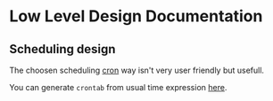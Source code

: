 # Low Level Design Documentation

## Scheduling design

The choosen scheduling [cron](https://en.wikipedia.org/wiki/Cron) way isn't very user friendly but usefull.

You can generate `crontab` from usual time expression [here](http://www.cronmaker.com/;jsessionid=node09k01z1ykrkway23h9dfleke363930.node0?0).